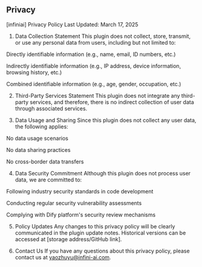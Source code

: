 ## Privacy

[infiniai] Privacy Policy
Last Updated: March 17, 2025

1. Data Collection Statement
This plugin does not collect, store, transmit, or use any personal data from users, including but not limited to:

Directly identifiable information (e.g., name, email, ID numbers, etc.)

Indirectly identifiable information (e.g., IP address, device information, browsing history, etc.)

Combined identifiable information (e.g., age, gender, occupation, etc.)

2. Third-Party Services Statement
This plugin does not integrate any third-party services, and therefore, there is no indirect collection of user data through associated services.

3. Data Usage and Sharing
Since this plugin does not collect any user data, the following applies:

No data usage scenarios

No data sharing practices

No cross-border data transfers

4. Data Security Commitment
Although this plugin does not process user data, we are committed to:

Following industry security standards in code development

Conducting regular security vulnerability assessments

Complying with Dify platform's security review mechanisms

5. Policy Updates
Any changes to this privacy policy will be clearly communicated in the plugin update notes. Historical versions can be accessed at [storage address/GitHub link].

6. Contact Us
If you have any questions about this privacy policy, please contact us at yaozhuyu@infini-ai.com.